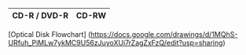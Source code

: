 | CD-R / DVD-R | CD-RW |
|:---:| :---: |

[Optical Disk Flowchart] (https://docs.google.com/drawings/d/1MQhS-URfuh_PiMLw7ykMC9U56zJuyoXUi7rZagZxFzQ/edit?usp=sharing)



